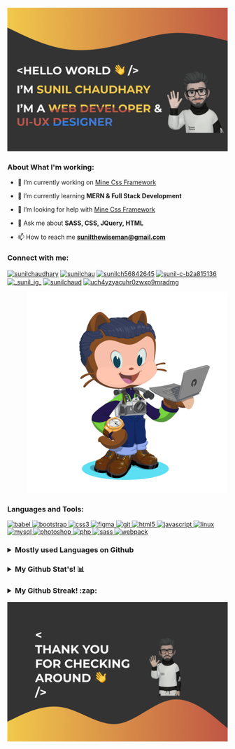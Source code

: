 ![Header image](/gh-header.png)

<h3 align="left">About What I'm working:</h3>

- 🔭 I’m currently working on [Mine Css Framework](https://github.com/SuNiL-Chau/Mine-CSS-Framework)

- 🌱 I’m currently learning **MERN & Full Stack Development**

- 🤝 I’m looking for help with [Mine Css Framework](https://github.com/SuNiL-Chau/Mine-CSS-Framework)

- 💬 Ask me about **SASS, CSS, JQuery, HTML**

- 📫 How to reach me **sunilthewiseman@gmail.com**

<h3 align="left">Connect with me:</h3>
<p align="left">
<a href="https://codepen.io/sunilchaudhary" target="_blank" rel=”noopener noreferrer”><img align="center" src="https://img.icons8.com/ios-filled/40/C05746/codepen.png" alt="sunilchaudhary" height="40" width="40" /></a>
<a href="https://dev.to/sunilchau" target="blank"><img align="center" src="https://img.icons8.com/windows/40/C05746/dev.png" alt="sunilchau" height="40" width="40" /></a>
<a href="https://twitter.com/sunilch56842645" target="_blank" rel=”noopener noreferrer”><img align="center" src="https://img.icons8.com/android/40/C05746/twitter.png" alt="sunilch56842645" height="40" width="40" /></a> 
<a href="https://linkedin.com/in/sunil-c-b2a815136" target="_blank" rel=”noopener noreferrer”><img align="center" src="https://img.icons8.com/android/40/C05746/linkedin.png" alt="sunil-c-b2a815136" height="40" width="40" /></a> 
<a href="https://instagram.com/_sunil_ig_" target="_blank" rel=”noopener noreferrer”><img align="center" src="https://img.icons8.com/ios-filled/40/C05746/instagram-new.png" alt="_sunil_ig_" height="40" width="40" /></a> 
<a href="https://dribbble.com/sunilchaud" target="_blank" rel=”noopener noreferrer”><img align="center" src="https://img.icons8.com/wired/40/C05746/dribbble.png" alt="sunilchaud" height="40" width="40" /></a> 
<a href="https://www.youtube.com/c/uch4yzyacuhr0zwxp9mradmg" target="_blank" rel=”noopener noreferrer”><img align="center" src="https://img.icons8.com/ios-filled/50/C05746/youtube-play.png" alt="uch4yzyacuhr0zwxp9mradmg" height="40" width="40" /></a>
</p>

<p align="right">
  <img width="460" src="/octocat-user.png">
</p>

<h3 align="left">Languages and Tools:</h3>
<p align="left">
  <a href="https://babeljs.io/" target="_blank"> <img src="https://img.icons8.com/wired/40/C05746/babel.png" alt="babel" width="40" height="40"/> </a>
  <a href="https://getbootstrap.com" target="_blank"> <img src="https://img.icons8.com/windows/40/C05746/bootstrap.png" alt="bootstrap" width="40" height="40"/> </a>
  <a href="https://www.w3schools.com/css/" target="_blank"> <img src="https://img.icons8.com/ios-glyphs/40/C05746/css3.png" alt="css3" width="40" height="40"/> </a>
  <a href="https://www.figma.com/" target="_blank"> <img src="https://img.icons8.com/windows/40/C05746/figma.png" alt="figma" width="40" height="40"/> </a>
  <a href="https://git-scm.com/" target="_blank"> <img src="https://img.icons8.com/ios-filled/40/C05746/git.png" alt="git" width="40" height="40"/> </a>
  <a href="https://www.w3.org/html/" target="_blank"> <img src="https://img.icons8.com/fluent-systems-filled/40/C05746/html-5.png" alt="html5" width="40" height="40"/> </a>
  <a href="https://developer.mozilla.org/en-US/docs/Web/JavaScript" target="_blank"> <img src="https://img.icons8.com/ios-filled/40/C05746/javascript.png" alt="javascript" width="40" height="40"/> </a>
  <a href="https://www.linux.org/" target="_blank"> <img src="https://img.icons8.com/ios-filled/40/C05746/linux.png" alt="linux" width="40" height="40"/> </a>
  <a href="https://www.mysql.com/" target="_blank"> <img src="https://img.icons8.com/ios-filled/40/C05746/mysql-logo.png" alt="mysql" width="40" height="40"/> </a>
  <a href="https://www.photoshop.com/en" target="_blank"> <img src="https://img.icons8.com/metro/40/C05746/adobe-photoshop.png" alt="photoshop" width="40" height="40"/> </a>
  <a href="https://www.php.net" target="_blank"> <img src="https://img.icons8.com/ios-filled/40/C05746/php-logo.png" alt="php" width="40" height="40"/> </a>
  <a href="https://sass-lang.com" target="_blank"> <img src="https://img.icons8.com/ios-filled/40/C05746/sass.png" alt="sass" width="40" height="40"/> </a>
  <a href="https://webpack.js.org" target="_blank"> <img src="https://img.icons8.com/wired/40/C05746/webpack.png" alt="webpack" width="40" height="40"/> </a>
</p>

<h3>
  <details>
    <summary><strong>Mostly used Languages on Github</strong></summary>
    <img src="https://github-readme-stats.vercel.app/api/top-langs?username=sunil-chau&show_icons=true&locale=en&layout=compact&theme=gruvbox&bg_color=333333" alt="Sunil's github top langs"/>
  </details>
</h3>

<h3>
  <details>
    <summary><strong>My Github Stat's! 📊 </strong></summary>
    <img src="https://github-readme-stats.vercel.app/api?username=sunil-chau&show_icons=true&locale=en&layout=compact&theme=gruvbox&bg_color=333333" alt="Sunil's github stats" width="450" />
  </details>
</h3>

<h3>
  <details>
    <summary><strong>My Github Streak! :zap: </strong></summary>
    <img src="https://github-readme-streak-stats.herokuapp.com/?user=sunil-chau&show_icons=true&locale=en&layout=compact&theme=gruvbox&bg_color=333333" alt="Sunil's github streak" width="450" />
  </details>
</h3>

![footer image](/gh-footer.png)
